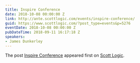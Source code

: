 ```yaml
---
title: Inspire Conference
date: 2018-10-08 00:00:00 Z
link: http://ante.scottlogic.com/events/inspire-conference/
guid: https://www.scottlogic.com/?post_type=events&p=5276
eventDate: 2018-10-08 00:00:00 Z
pubDateTime: 2018-09-11 16:17:18 Z
speakers:
- James Dunkerley
---
```


<p>The post <a rel="nofollow" href="http://ante.scottlogic.com/events/inspire-conference/">Inspire Conference</a> appeared first on <a rel="nofollow" href="http://ante.scottlogic.com">Scott Logic</a>.</p>
